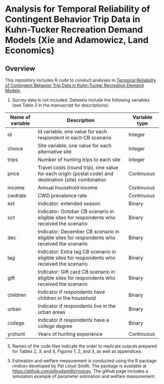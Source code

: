 # Analysis for Temporal Reliability of Contingent Behavior Trip Data in Kuhn-Tucker Recreation Demand Models (Xie and Adamowicz, Land Economics)

## Overview

This repository includes R code to conduct analyses in [Temporal Reliability of Contingent Behavior Trip Data in Kuhn-Tucker Recreation Demand Models](https://le.uwpress.org/content/early/2022/09/14/le.030521-0025R#:~:text=Unlike%20other%20stated%20preference%20methods%2C%20the%20temporal%20reliability,data%20collected%20over%20three%20years%20in%20KT%20models.). 

1. Survey data is not included. Datasets include the following variables (see Table 2 in the manuscript for descriptions):  

| Name of variable | Description | Variable type|
| ----------- | ----------- | ----------- |
| id | Id variable, one value for each respondent in each CB scenario | Integer|
| choice | Site variable, one value for each alternative site | Integer|
| trips | Number of hunting trips to each site | Integer|
| price | Travel costs (round trip), one value for each origin (postal code) and destination (site) combination | Continuous|
| income | Annual household income | Continuous|
| cwdrate | CWD prevalence rate | Continuous|
| ext | Indicator: extended season | Binary|
| oct | Indicator: October CB scenario in eligible sites for respondents who received the scenario | Binary|
| dec | Indicator: December CB scenario in eligible sites for respondents who received the scenario | Binary|
| tag | Indicator: Extra tag CB scenario in eligible sites for respondents who received the scenario | Binary|
| gift | Indicator: Gift card CB scenario in eligible sites for respondents who received the scenario | Binary|
| children | Indicator if respondents have children in the household | Binary|
| urban | Indicator if respondents live in the urban areas | Binary|
| college | Indicator if respondents have a college degree | Binary|
| yrshunt | Years of hunting experience | Continuous|

2. Names of the code files indicate the order to replicate outputs prepared for Tables 2, 3, and 4, Figures 1, 2, and 3, as well as appendices. 

3. Estimation and welfare measurement is conducted using the R package rmdcev developed by Pat Lloyd-Smith. The package is available at https://github.com/plloydsmith/rmdcev. The github page includes a simulation example of parameter estimation and welfare measurement. 

